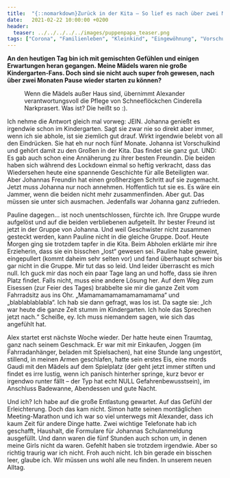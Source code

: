 ```yaml
---
title:  "{::nomarkdown}Zurück in der Kita – So lief es nach über zwei Monaten Corona-Pause{:/}"
date:   2021-02-22 10:00:00 +0200
header:
  teaser: ../../../../../images/puppenpapa_teaser.png
tags: ["Corona", "Familienleben", "Kleinkind", "Eingewöhnung", "Vorschulkind"]
---
```


**An den heutigen Tag bin ich mit gemischten Gefühlen und einigen Erwartungen heran gegangen. Meine Mädels waren nie große Kindergarten-Fans. Doch sind sie nicht auch super froh gewesen, nach über zwei Monaten Pause wieder starten zu können?**

<figure>
  <img src="../../../../../images/puppenpapa.png" alt="">
  <figcaption>Wenn die Mädels außer Haus sind, übernimmt Alexander verantwortungsvoll die Pflege von Schneeflöckchen Cinderella Narkprasert. Was ist? Die heißt so :).</figcaption>
</figure> 

Ich nehme die Antwort gleich mal vorweg: JEIN. Johanna genießt es irgendwie schon im Kindergarten. Sagt sie zwar nie so direkt aber immer, wenn ich sie abhole, ist sie ziemlich gut drauf. Wirkt irgendwie belebt von all den Eindrücken. Sie hat eh nur noch fünf Monate. Johanna ist Vorschulkind und gehört damit zu den Großen in der Kita. Das findet sie ganz gut. UND: Es gab auch schon eine Annäherung zu ihrer besten Freundin. Die beiden haben sich während des Lockdown einmal so heftig verkracht, dass das Wiedersehen heute eine spannende Geschichte für alle Beteiligten war. Aber Johannas Freundin hat einen großherzigen Schritt auf sie zugemacht. Jetzt muss Johanna nur noch annehmen. Hoffentlich tut sie es. Es wäre ein Jammer, wenn die beiden nicht mehr zusammenfinden. Aber gut. Das müssen sie unter sich ausmachen. Jedenfalls war Johanna ganz zufrieden.  

Pauline dagegen… ist noch unentschlossen, fürchte ich. Ihre Gruppe wurde aufgelöst und auf die beiden verbliebenen aufgeteilt. Ihr bester Freund ist jetzt in der Gruppe von Johanna. Und weil Geschwister nicht zusammen gesteckt werden, kann Pauline nicht in die gleiche Gruppe. Doof. Heute Morgen ging sie trotzdem tapfer in die Kita. Beim Abholen erklärte mir ihre Erzieherin, dass sie ein bisschen „lost“ gewesen sei. Pauline habe geweint, eingepullert (kommt daheim sehr selten vor) und fand überhaupt schwer bis gar nicht in die Gruppe. Mir tut das so leid. Und leider überrascht es mich null. Ich guck mir das noch ein paar Tage lang an und hoffe, dass sie ihren Platz findet. Falls nicht, muss eine andere Lösung her. Auf dem Weg zum Eisessen (zur Feier des Tages) brabbelte sie mir die ganze Zeit vom Fahrradsitz aus ins Ohr. „Mamamamamamamamamama“ und „blablablablabla“. Ich hab sie dann gefragt, was los ist. Da sagte sie: „Ich war heute die ganze Zeit stumm im Kindergarten. Ich hole das Sprechen jetzt nach.“ Scheiße, ey. Ich muss niemandem sagen, wie sich das angefühlt hat.

Alex startet erst nächste Woche wieder. Der hatte heute einen Traumtag, ganz nach seinem Geschmack. Er war mit mir Einkaufen, Joggen (im Fahrradanhänger, beladen mit Spielsachen), hat eine Stunde lang ungestört, stillend, in meinen Armen geschlafen, hatte sein erstes Eis, eine mords Gaudi mit den Mädels auf dem Spielplatz (der geht jetzt immer stiften und findet es irre lustig, wenn ich panisch hinterher springe, kurz bevor er irgendwo runter fällt – der Typ hat echt NULL Gefahrenbewusstsein), im Anschluss Badewanne, Abendessen und gute Nacht. 

Und ich? Ich habe auf die große Entlastung gewartet. Auf das Gefühl der Erleichterung. Doch das kam nicht. Simon hatte seinen montäglichen Meeting-Marathon und ich war so viel unterwegs mit Alexander, dass ich kaum Zeit für andere Dinge hatte. Zwei wichtige Telefonate hab ich geschafft, Haushalt, die Formulare für Johannas Schulanmeldung ausgefüllt. Und dann waren die fünf Stunden auch schon um, in denen meine Girls nicht da waren. Gefehlt haben sie trotzdem irgendwie. Aber so richtig traurig war ich nicht. Froh auch nicht. Ich bin gerade ein bisschen leer, glaube ich. Wir müssen uns wohl alle neu finden. In unserem neuen Alltag.

 
 






















 








 

   



















  












 






 





  


  






					 


 
 








